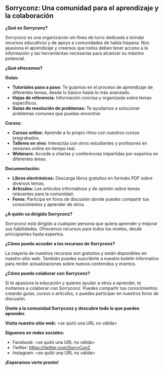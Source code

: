 ## Sorryconz: Una comunidad para el aprendizaje y la colaboración

**¿Qué es Sorryconz?**

Sorryconz es una organización sin fines de lucro dedicada a brindar recursos educativos y de apoyo a comunidades de habla hispana. Nos apasiona el aprendizaje y creemos que todos deben tener acceso a la información y las herramientas necesarias para alcanzar su máximo potencial.

**¿Qué ofrecemos?**

**Guías:**

* **Tutoriales paso a paso:** Te guiamos en el proceso de aprendizaje de diferentes temas, desde lo básico hasta lo más avanzado.
* **Hojas de referencia:** Información concisa y organizada sobre temas específicos.
* **Guías de resolución de problemas:** Te ayudamos a solucionar problemas comunes que puedas encontrar.

**Cursos:**

* **Cursos online:** Aprende a tu propio ritmo con nuestros cursos pregrabados.
* **Talleres en vivo:** Interactúa con otros estudiantes y profesores en sesiones online en tiempo real.
* **Webinars:** Accede a charlas y conferencias impartidas por expertos en diferentes áreas.

**Documentación:**

* **Libros electrónicos:** Descarga libros gratuitos en formato PDF sobre diversos temas.
* **Artículos:** Lee artículos informativos y de opinión sobre temas relevantes para la comunidad.
* **Foros:** Participa en foros de discusión donde puedes compartir tus conocimientos y aprender de otros.

**¿A quién va dirigido Sorryconz?**

Sorryconz está dirigido a cualquier persona que quiera aprender y mejorar sus habilidades. Ofrecemos recursos para todos los niveles, desde principiantes hasta expertos.

**¿Cómo puedo acceder a los recursos de Sorryconz?**

La mayoría de nuestros recursos son gratuitos y están disponibles en nuestro sitio web. También puedes suscribirte a nuestro boletín informativo para recibir actualizaciones sobre nuevos contenidos y eventos.

**¿Cómo puedo colaborar con Sorryconz?**

Si te apasiona la educación y quieres ayudar a otros a aprender, te invitamos a colaborar con Sorryconz. Puedes compartir tus conocimientos creando guías, cursos o artículos, o puedes participar en nuestros foros de discusión.

**Únete a la comunidad Sorryconz y descubre todo lo que puedes aprender.**

**Visita nuestro sitio web:** <se quitó una URL no válida>

**Síguenos en redes sociales:**

* Facebook: <se quitó una URL no válida>
* Twitter: <https://twitter.com/SorryConZ>
* Instagram: <se quitó una URL no válida>

**¡Esperamos verte pronto!**
